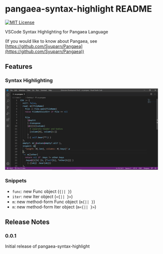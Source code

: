 # pangaea-syntax-highlight README

[![MIT License](https://img.shields.io/badge/license-MIT-blue.svg?style=flat)](LICENSE)

VSCode Syntax Highlighting for Pangaea Language

(If you would like to know about Pangaea, see [https://github.com/Syuparn/Pangaea](https://github.com/Syuparn/Pangaea))

## Features

### Syntax Highlighting

![highlighting](images/highlighting.png)

### Snippets

- `func`: new Func object (`{|| }`)
- `iter`: new Iter object (`<{|| }>`)
- `m`: new method-form Func object (`m{|| }`)
- `m`: new method-form Iter object (`m<{|| }>`)

## Release Notes

### 0.0.1

Initial release of pangaea-syntax-highlight
